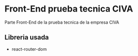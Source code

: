 # Front-End prueba tecnica CIVA

Parte Front-End de la prueba tecnica de la empresa CIVA

## Libreria usada
- react-router-dom

